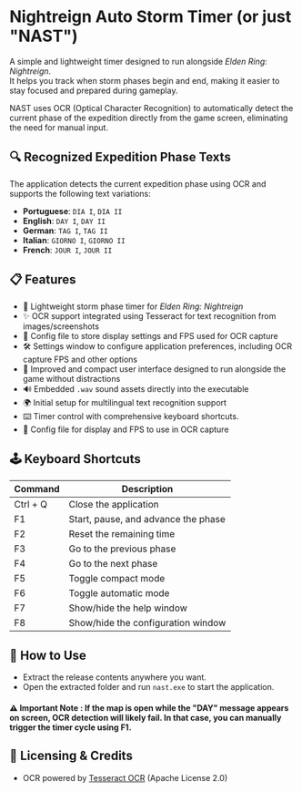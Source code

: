 # Nightreign Auto Storm Timer (or just "NAST")

A simple and lightweight timer designed to run alongside *Elden Ring: Nightreign*.  
It helps you track when storm phases begin and end, making it easier to stay focused and prepared during gameplay.

NAST uses OCR (Optical Character Recognition) to automatically detect the current phase of the expedition directly from the game screen, eliminating the need for manual input.

## 🔍 Recognized Expedition Phase Texts

The application detects the current expedition phase using OCR and supports the following text variations:

- **Portuguese**: `DIA I`, `DIA II`
- **English**: `DAY I`, `DAY II`
- **German**: `TAG I`, `TAG II`
- **Italian**: `GIORNO I`, `GIORNO II`
- **French**: `JOUR I`, `JOUR II`
 
  
## 📋 Features
- 🚀 Lightweight storm phase timer for *Elden Ring: Nightreign*
- ✨ OCR support integrated using Tesseract for text recognition from images/screenshots
- 💾 Config file to store display settings and FPS used for OCR capture
- 🛠️ Settings window to configure application preferences, including OCR capture FPS and other options
- 🎨 Improved and compact user interface designed to run alongside the game without distractions
- 🔊 Embedded `.wav` sound assets directly into the executable
- 🌍 Initial setup for multilingual text recognition support
- ⌨️ Timer control with comprehensive keyboard shortcuts.
- 💾 Config file for display and FPS to use in OCR capture
  
## 🕹️ Keyboard Shortcuts
| Command     | Description                              |
|-------------|------------------------------------------|
| Ctrl + Q    | Close the application                    |
| F1          | Start, pause, and advance the phase      |
| F2          | Reset the remaining time                 |
| F3          | Go to the previous phase                 |
| F4          | Go to the next phase                     |
| F5          | Toggle compact mode                      |
| F6          | Toggle automatic mode                    |
| F7          | Show/hide the help window                |
| F8          | Show/hide the configuration window       |

## 🚀 How to Use
- Extract the release contents anywhere you want.  
- Open the extracted folder and run `nast.exe` to start the application.

#### ⚠️ Important Note : If the map is open while the "DAY" message appears on screen, OCR detection will likely fail. In that case, you can manually trigger the timer cycle using F1.

## 📄 Licensing & Credits
- OCR powered by [Tesseract OCR](https://github.com/tesseract-ocr/tesseract) (Apache License 2.0)
